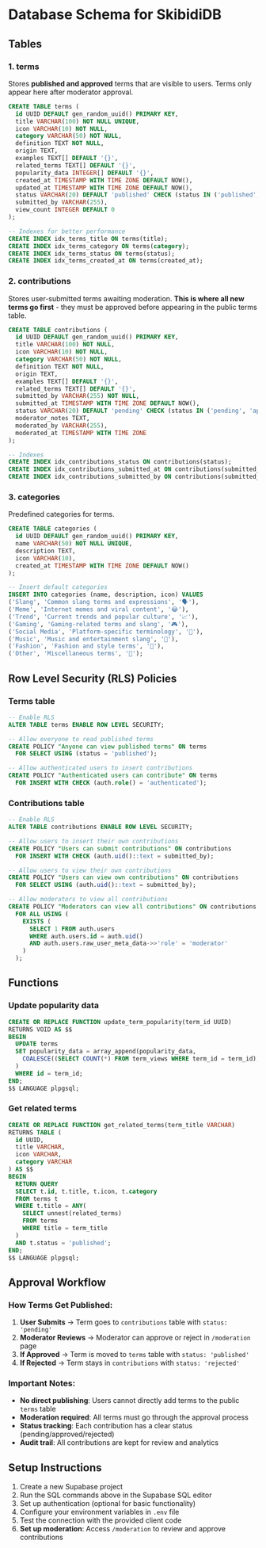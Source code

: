 # Database Schema for SkibidiDB

## Tables

### 1. terms
Stores **published and approved** terms that are visible to users. Terms only appear here after moderator approval.

```sql
CREATE TABLE terms (
  id UUID DEFAULT gen_random_uuid() PRIMARY KEY,
  title VARCHAR(100) NOT NULL UNIQUE,
  icon VARCHAR(10) NOT NULL,
  category VARCHAR(50) NOT NULL,
  definition TEXT NOT NULL,
  origin TEXT,
  examples TEXT[] DEFAULT '{}',
  related_terms TEXT[] DEFAULT '{}',
  popularity_data INTEGER[] DEFAULT '{}',
  created_at TIMESTAMP WITH TIME ZONE DEFAULT NOW(),
  updated_at TIMESTAMP WITH TIME ZONE DEFAULT NOW(),
  status VARCHAR(20) DEFAULT 'published' CHECK (status IN ('published', 'pending', 'rejected')),
  submitted_by VARCHAR(255),
  view_count INTEGER DEFAULT 0
);

-- Indexes for better performance
CREATE INDEX idx_terms_title ON terms(title);
CREATE INDEX idx_terms_category ON terms(category);
CREATE INDEX idx_terms_status ON terms(status);
CREATE INDEX idx_terms_created_at ON terms(created_at);
```

### 2. contributions
Stores user-submitted terms awaiting moderation. **This is where all new terms go first** - they must be approved before appearing in the public terms table.

```sql
CREATE TABLE contributions (
  id UUID DEFAULT gen_random_uuid() PRIMARY KEY,
  title VARCHAR(100) NOT NULL,
  icon VARCHAR(10) NOT NULL,
  category VARCHAR(50) NOT NULL,
  definition TEXT NOT NULL,
  origin TEXT,
  examples TEXT[] DEFAULT '{}',
  related_terms TEXT[] DEFAULT '{}',
  submitted_by VARCHAR(255) NOT NULL,
  submitted_at TIMESTAMP WITH TIME ZONE DEFAULT NOW(),
  status VARCHAR(20) DEFAULT 'pending' CHECK (status IN ('pending', 'approved', 'rejected')),
  moderator_notes TEXT,
  moderated_by VARCHAR(255),
  moderated_at TIMESTAMP WITH TIME ZONE
);

-- Indexes
CREATE INDEX idx_contributions_status ON contributions(status);
CREATE INDEX idx_contributions_submitted_at ON contributions(submitted_at);
CREATE INDEX idx_contributions_submitted_by ON contributions(submitted_by);
```

### 3. categories
Predefined categories for terms.

```sql
CREATE TABLE categories (
  id UUID DEFAULT gen_random_uuid() PRIMARY KEY,
  name VARCHAR(50) NOT NULL UNIQUE,
  description TEXT,
  icon VARCHAR(10),
  created_at TIMESTAMP WITH TIME ZONE DEFAULT NOW()
);

-- Insert default categories
INSERT INTO categories (name, description, icon) VALUES
('Slang', 'Common slang terms and expressions', '🗣️'),
('Meme', 'Internet memes and viral content', '😂'),
('Trend', 'Current trends and popular culture', '📈'),
('Gaming', 'Gaming-related terms and slang', '🎮'),
('Social Media', 'Platform-specific terminology', '📱'),
('Music', 'Music and entertainment slang', '🎵'),
('Fashion', 'Fashion and style terms', '👗'),
('Other', 'Miscellaneous terms', '📝');
```

## Row Level Security (RLS) Policies

### Terms table
```sql
-- Enable RLS
ALTER TABLE terms ENABLE ROW LEVEL SECURITY;

-- Allow everyone to read published terms
CREATE POLICY "Anyone can view published terms" ON terms
  FOR SELECT USING (status = 'published');

-- Allow authenticated users to insert contributions
CREATE POLICY "Authenticated users can contribute" ON terms
  FOR INSERT WITH CHECK (auth.role() = 'authenticated');
```

### Contributions table
```sql
-- Enable RLS
ALTER TABLE contributions ENABLE ROW LEVEL SECURITY;

-- Allow users to insert their own contributions
CREATE POLICY "Users can submit contributions" ON contributions
  FOR INSERT WITH CHECK (auth.uid()::text = submitted_by);

-- Allow users to view their own contributions
CREATE POLICY "Users can view own contributions" ON contributions
  FOR SELECT USING (auth.uid()::text = submitted_by);

-- Allow moderators to view all contributions
CREATE POLICY "Moderators can view all contributions" ON contributions
  FOR ALL USING (
    EXISTS (
      SELECT 1 FROM auth.users 
      WHERE auth.users.id = auth.uid() 
      AND auth.users.raw_user_meta_data->>'role' = 'moderator'
    )
  );
```

## Functions

### Update popularity data
```sql
CREATE OR REPLACE FUNCTION update_term_popularity(term_id UUID)
RETURNS VOID AS $$
BEGIN
  UPDATE terms 
  SET popularity_data = array_append(popularity_data, 
    COALESCE((SELECT COUNT(*) FROM term_views WHERE term_id = term_id), 0)
  )
  WHERE id = term_id;
END;
$$ LANGUAGE plpgsql;
```

### Get related terms
```sql
CREATE OR REPLACE FUNCTION get_related_terms(term_title VARCHAR)
RETURNS TABLE (
  id UUID,
  title VARCHAR,
  icon VARCHAR,
  category VARCHAR
) AS $$
BEGIN
  RETURN QUERY
  SELECT t.id, t.title, t.icon, t.category
  FROM terms t
  WHERE t.title = ANY(
    SELECT unnest(related_terms) 
    FROM terms 
    WHERE title = term_title
  )
  AND t.status = 'published';
END;
$$ LANGUAGE plpgsql;
```

## Approval Workflow

### How Terms Get Published:

1. **User Submits** → Term goes to `contributions` table with `status: 'pending'`
2. **Moderator Reviews** → Moderator can approve or reject in `/moderation` page
3. **If Approved** → Term is moved to `terms` table with `status: 'published'`
4. **If Rejected** → Term stays in `contributions` with `status: 'rejected'`

### Important Notes:

- **No direct publishing**: Users cannot directly add terms to the public `terms` table
- **Moderation required**: All terms must go through the approval process
- **Status tracking**: Each contribution has a clear status (pending/approved/rejected)
- **Audit trail**: All contributions are kept for review and analytics

## Setup Instructions

1. Create a new Supabase project
2. Run the SQL commands above in the Supabase SQL editor
3. Set up authentication (optional for basic functionality)
4. Configure your environment variables in `.env` file
5. Test the connection with the provided client code
6. **Set up moderation**: Access `/moderation` to review and approve contributions
